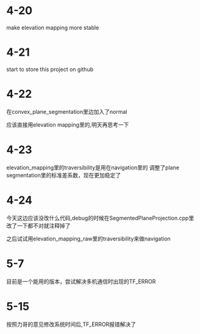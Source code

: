 # 4-20
make elevation mapping more stable

# 4-21
start to store this project on github

# 4-22
在convex_plane_segmentation里边加入了normal

应该直接用elevation mapping里的,明天再思考一下

# 4-23
elevation_mapping里的traversibility是用在navigation里的
调整了plane segmentation里的标准差系数，现在更加稳定了

# 4-24
今天这边应该没改什么代码,debug的时候在SegmentedPlaneProjection.cpp里改了一下都不对就注释掉了

之后试试用elevation_mapping_raw里的traversibility来做navigation

# 5-7
目前是一个能用的版本，尝试解决多机通信时出现的TF_ERROR

# 5-15
按照力哥的意见修改系统时间后,TF_ERROR报错解决了
